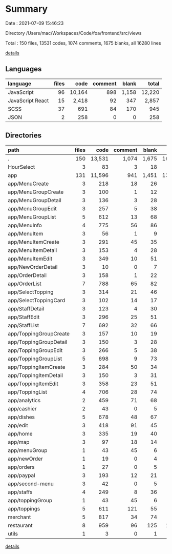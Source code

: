# Summary

Date : 2021-07-09 15:46:23

Directory /Users/mac/Workspaces/Code/foa/frontend/src/views

Total : 150 files,  13531 codes, 1074 comments, 1675 blanks, all 16280 lines

[details](details.md)

## Languages
| language | files | code | comment | blank | total |
| :--- | ---: | ---: | ---: | ---: | ---: |
| JavaScript | 96 | 10,164 | 898 | 1,158 | 12,220 |
| JavaScript React | 15 | 2,418 | 92 | 347 | 2,857 |
| SCSS | 37 | 691 | 84 | 170 | 945 |
| JSON | 2 | 258 | 0 | 0 | 258 |

## Directories
| path | files | code | comment | blank | total |
| :--- | ---: | ---: | ---: | ---: | ---: |
| . | 150 | 13,531 | 1,074 | 1,675 | 16,280 |
| HourSelect | 3 | 83 | 3 | 18 | 104 |
| app | 131 | 11,596 | 941 | 1,451 | 13,988 |
| app/MenuCreate | 3 | 218 | 18 | 26 | 262 |
| app/MenuGroupCreate | 3 | 100 | 1 | 12 | 113 |
| app/MenuGroupDetail | 3 | 136 | 3 | 28 | 167 |
| app/MenuGroupEdit | 3 | 257 | 5 | 38 | 300 |
| app/MenuGroupList | 5 | 612 | 13 | 68 | 693 |
| app/MenuInfo | 4 | 775 | 56 | 86 | 917 |
| app/MenuItem | 3 | 56 | 1 | 9 | 66 |
| app/MenuItemCreate | 3 | 291 | 45 | 35 | 371 |
| app/MenuItemDetail | 3 | 153 | 4 | 28 | 185 |
| app/MenuItemEdit | 3 | 349 | 10 | 51 | 410 |
| app/NewOrderDetail | 3 | 10 | 0 | 7 | 17 |
| app/OrderDetail | 3 | 158 | 1 | 22 | 181 |
| app/OrderList | 7 | 788 | 65 | 82 | 935 |
| app/SelectTopping | 3 | 314 | 21 | 46 | 381 |
| app/SelectToppingCard | 3 | 102 | 14 | 17 | 133 |
| app/StaffDetail | 3 | 123 | 4 | 30 | 157 |
| app/StaffEdit | 3 | 296 | 25 | 51 | 372 |
| app/StaffList | 7 | 692 | 32 | 66 | 790 |
| app/ToppingGroupCreate | 3 | 157 | 10 | 19 | 186 |
| app/ToppingGroupDetail | 3 | 150 | 3 | 28 | 181 |
| app/ToppingGroupEdit | 3 | 266 | 5 | 38 | 309 |
| app/ToppingGroupList | 5 | 698 | 9 | 73 | 780 |
| app/ToppingItemCreate | 3 | 284 | 50 | 34 | 368 |
| app/ToppingItemDetail | 3 | 150 | 3 | 31 | 184 |
| app/ToppingItemEdit | 3 | 358 | 23 | 51 | 432 |
| app/ToppingList | 4 | 706 | 28 | 74 | 808 |
| app/analytics | 2 | 459 | 71 | 68 | 598 |
| app/cashier | 2 | 43 | 0 | 5 | 48 |
| app/dishes | 5 | 678 | 48 | 67 | 793 |
| app/edit | 3 | 418 | 91 | 45 | 554 |
| app/home | 3 | 335 | 19 | 40 | 394 |
| app/map | 3 | 97 | 18 | 14 | 129 |
| app/menuGroup | 1 | 43 | 45 | 6 | 94 |
| app/newOrder | 1 | 19 | 0 | 4 | 23 |
| app/orders | 1 | 27 | 0 | 5 | 32 |
| app/paypal | 3 | 193 | 12 | 21 | 226 |
| app/second-menu | 3 | 42 | 0 | 5 | 47 |
| app/staffs | 4 | 249 | 8 | 36 | 293 |
| app/toppingGroup | 1 | 43 | 45 | 6 | 94 |
| app/toppings | 5 | 611 | 121 | 55 | 787 |
| merchant | 5 | 817 | 34 | 74 | 925 |
| restaurant | 8 | 959 | 96 | 125 | 1,180 |
| utils | 1 | 3 | 0 | 1 | 4 |

[details](details.md)